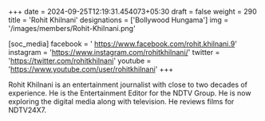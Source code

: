 +++
date = 2024-09-25T12:19:31.454073+05:30
draft = false
weight = 290
title = 'Rohit Khilnani'
designations = ['Bollywood Hungama']
img = '/images/members/Rohit-Khilnani.png'

[soc_media]
facebook = ' https://www.facebook.com/rohit.khilnani.9'
instagram = 'https://www.instagram.com/rohitkhilnani/'
twitter = 'https://twitter.com/rohitkhilnani'
youtube = 'https://www.youtube.com/user/rohitkhilnani'
+++

Rohit Khilnani is an entertainment journalist with close to two decades of experience. He is the Entertainment Editor for the NDTV Group. He is now exploring the digital media along with television. He reviews films for NDTV24X7.
